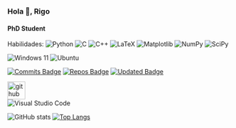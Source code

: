 ### Hola 👋, Rigo
#### PhD Student

Habilidades: 
![Python](https://img.shields.io/badge/python-3670A0?style=for-the-badge&logo=python&logoColor=ffdd54)
![C](https://img.shields.io/badge/c-%2300599C.svg?style=for-the-badge&logo=c&logoColor=white)
![C++](https://img.shields.io/badge/c++-%2300599C.svg?style=for-the-badge&logo=c%2B%2B&logoColor=white)
![LaTeX](https://img.shields.io/badge/latex-%23008080.svg?style=for-the-badge&logo=latex&logoColor=white)
![Matplotlib](https://img.shields.io/badge/Matplotlib-%23ffffff.svg?style=for-the-badge&logo=Matplotlib&logoColor=black)
![NumPy](https://img.shields.io/badge/numpy-%23013243.svg?style=for-the-badge&logo=numpy&logoColor=white)
![SciPy](https://img.shields.io/badge/SciPy-%230C55A5.svg?style=for-the-badge&logo=scipy&logoColor=%white)

![Windows 11](https://img.shields.io/badge/Windows%2011-%230079d5.svg?style=for-the-badge&logo=Windows%2011&logoColor=white)
![Ubuntu](https://img.shields.io/badge/Ubuntu-E95420?style=for-the-badge&logo=ubuntu&logoColor=white)

[![Commits Badge](https://badges.pufler.dev/commits/monthly/pujux)](https://badges.pufler.dev)
[![Repos Badge](https://badges.pufler.dev/repos/pujux)](https://badges.pufler.dev)
[![Updated Badge](https://badges.pufler.dev/updated/pujux/badge-it)](https://badges.pufler.dev)

[<img src='https://cdn.jsdelivr.net/npm/simple-icons@3.0.1/icons/github.svg' alt='github' height='40'>](https://github.com/rigo93acosta)  
![Visual Studio Code](https://img.shields.io/badge/Visual%20Studio%20Code-0078d7.svg?style=for-the-badge&logo=visual-studio-code&logoColor=white)

![GitHub stats](https://github-readme-stats.vercel.app/api?username=rigo93acosta&show_icons=true&count_private=true)
[![Top Langs](https://github-readme-stats.vercel.app/api/top-langs/?username=rigo93acosta)](https://github.com/anuraghazra/github-readme-stats)

